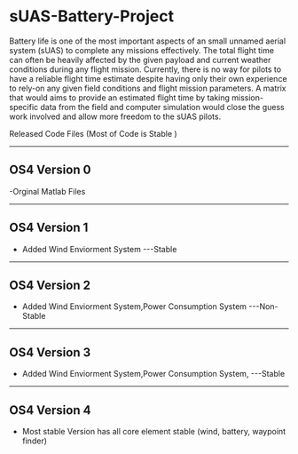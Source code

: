 # sUAS-Battery-Project
Battery life is one of the most important aspects of an
small unnamed aerial system (sUAS) to complete any missions
effectively. The total flight time can often be heavily affected
by the given payload and current weather conditions during
any flight mission. Currently, there is no way for pilots to
have a reliable flight time estimate despite having only their
own experience to rely-on any given field conditions and flight
mission parameters. A matrix that would aims to provide an
estimated flight time by taking mission-specific data from the
field and computer simulation would close the guess work
involved and allow more freedom to the sUAS pilots.


Released Code Files (Most of Code is Stable )


-----------------------------
OS4 Version 0
------------------------------
-Orginal Matlab Files

-----------------------------
OS4 Version 1
------------------------------
- Added Wind Enviorment System 
---Stable
-----------------------------
OS4 Version 2
------------------------------
- Added Wind Enviorment System,Power Consumption System
---Non-Stable
-----------------------------
OS4 Version 3
------------------------------
- Added Wind Enviorment System,Power Consumption System,
---Stable
-----------------------------
OS4 Version 4
------------------------------
- Most stable Version has all core element stable (wind, battery, waypoint finder)
